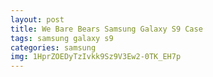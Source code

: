 ```yaml
---
layout: post
title: We Bare Bears Samsung Galaxy S9 Case
tags: samsung galaxy s9
categories: samsung
img: 1HprZOEDyTzIvkk9Sz9V3Ew2-0TK_EH7p
---
```

